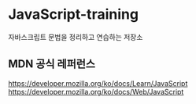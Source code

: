 # JavaScript-training
자바스크립트 문법을 정리하고 연습하는 저장소

## MDN 공식 레퍼런스
https://developer.mozilla.org/ko/docs/Learn/JavaScript
https://developer.mozilla.org/ko/docs/Web/JavaScript
